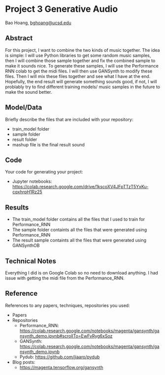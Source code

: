 # Project 3 Generative Audio

Bao Hoang, bghoang@ucsd.edu

## Abstract

For this project, I want to combine the two kinds of music together. The idea is simple: I will use Python libraries to get some random music samples, 
then I will combine those sample together and fix the combined sample to make it sounds nice. To generate these samples, I will use the Performance RNN
colab to get the midi files. I will then use GANSynth to modify these files. Then I will mix these files together and see what I have at the end. 
Hopefully, the end result will generate something sounds good, if not, I will problably try to find different training models/ music samples in the future
to make the sound better. 

## Model/Data

Briefly describe the files that are included with your repository:
- train_model folder
- sample folder
- result folder
- mashup file is the final result sound

## Code

Your code for generating your project:
- Jupyter notebooks: https://colab.research.google.com/drive/1kscoXV4JFpTTzT5YxKu-cqxhrpH1Rz25

## Results

- The train_model folder contains all the files that I used to train for Performance_RNN
- The sample folder containts all the files that were generated using Performance_RNN
- The result sample containts all the files that were generated using GANSynthOB

## Technical Notes

Everything I did is on Google Colab so no need to download anything.
I had issue with getting the midi file from the Performance_RNN.

## Reference

References to any papers, techniques, repositories you used:
- Papers
- Repositories
     + Performance_RNN: https://colab.research.google.com/notebooks/magenta/gansynth/gansynth_demo.ipynb#scrollTo=EwFvRyg6xSoz
     + GANSynth: https://colab.research.google.com/notebooks/magenta/gansynth/gansynth_demo.ipynb
     + Pydub: https://github.com/jiaaro/pydub
- Blog posts:
     + https://magenta.tensorflow.org/gansynth
